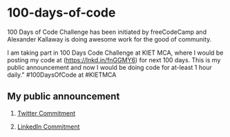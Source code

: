 # 100-days-of-code
100 Days of Code Challenge has been initiated by freeCodeCamp and Alexander Kallaway is doing awesome work for the good of community.


I am taking part in 100 Days Code Challenge at KIET MCA, where I would be posting my code at (https://lnkd.in/fnGGMY6) for next 100 days. This is my public announcement and now I would be doing code for at-least 1 hour daily."
#100DaysOfCode at #KIETMCA

## My public announcement 
1. [Twitter Commitment](https://twitter.com/Utkarsh__Singh/status/1015128103713030144)

2. [LinkedIn Commitment](https://www.linkedin.com/feed/update/urn:li:activity:6419162843735777280/)
